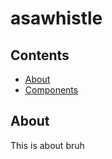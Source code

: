 # asawhistle

## Contents

- [About](#about)
- [Components](#components)

## About
This is about bruh
